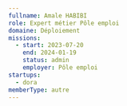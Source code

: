 ```yaml
---
fullname: Amale HABIBI
role: Expert métier Pôle emploi
domaine: Déploiement
missions:
  - start: 2023-07-20
    end: 2024-01-19
    status: admin
    employer: Pôle emploi
startups:
  - dora
memberType: autre
---
```



